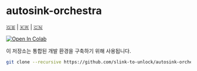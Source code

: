 # autosink-orchestra

[🇬🇧](README.md) | [🇰🇷](README.kr.md) | [🇨🇳](README.zh-CN.md)

[![Open In Colab](https://colab.research.google.com/assets/colab-badge.svg)](https://colab.research.google.com/github/slink-to-unlock/autosink-orchestra/blob/main/notebooks/pipeline.ipynb)

이 저장소는 통합된 개발 환경을 구축하기 위해 사용됩니다.

```bash
git clone --recursive https://github.com/slink-to-unlock/autosink-orchestra.git
```
